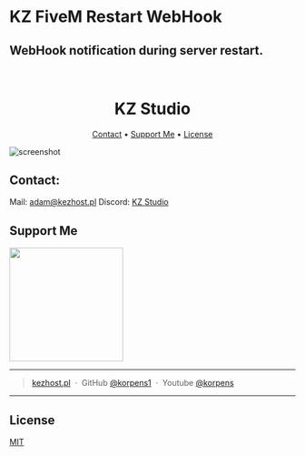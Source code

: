 KZ FiveM Restart WebHook
====================================================================================================================================

WebHook notification during server restart.
------------------------------------------------------------------

<h1 align="center">
  <br>
  KZ Studio
  <br>
</h1>

<p align="center">
  <a href="#contact">Contact</a> •
  <a href="#support-me">Support Me</a> •
  <a href="#license">License</a>
</p>

![screenshot](https://i.imgur.com/7s1Kjlw.png)

## Contact:

Mail: [adam@kezhost.pl](mailto:adam@kezhost.pl)
Discord: [KZ Studio](https://discord.gg/CzvAPktpns)

## Support Me

<a href="https://www.buymeacoffee.com/korpens"><img src="https://cdn.buymeacoffee.com/buttons/v2/default-yellow.png" width="200" /></a>

---

> [kezhost.pl](https://kezhost.pl) &nbsp;&middot;&nbsp;
> GitHub [@korpens1](https://github.com/korpens1) &nbsp;&middot;&nbsp;
> Youtube [@korpens](https://www.youtube.com/channel/UCLvxS06h9HKl475rvZ5xq5g)
> 
---

## License

[MIT](https://github.com/korpens1/KZ_FiveM-Restart-Webhook/blob/main/license.txt)